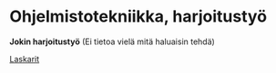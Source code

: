 # Ohjelmistotekniikka, harjoitustyö

**Jokin harjoitustyö** (Ei tietoa vielä mitä haluaisin tehdä)

[Laskarit](https://github.com/kuussant/ot-harjoitustyo/tree/main/laskarit)
